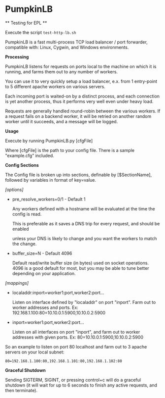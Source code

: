 PumpkinLB
=========

** Testing for EPL ** 

Execute the script `test-http-lb.sh`


PumpkinLB is a fast multi-process TCP load balancer / port forwarder, compatible with: Linux, Cygwin, and Windows environments.


**Processing**

PumpkinLB listens for requests on ports local to the machine on which it is running, and farms them out to any number of workers.

You can use it to very quickly setup a load balancer, e.x. from 1 entry-point to 5 different apache workers on various servers.

Each incoming port is waited-on by a distinct process, and each connection is yet another process, thus it performs very well even under heavy load.

Requests are generally handled round-robin between the various workers. 
If a request fails on a backend worker, it will be retried on another random worker until it succeeds, and a message will be logged.

**Usage**


Execute by running PumpkinLB.py [cfgFile]

Where [cfgFile] is the path to your config file. There is a sample "example.cfg" included.


**Config Sections**

The Config file is broken up into sections, definable by [$SectionName], followed by variables in format of key=value.


*[options]*

* pre\_resolve\_workers=0/1 - Default 1

	Any workers defined with a hostname will be evaluated at the time the config is read.

	This is preferable as it saves a DNS trip for every request, and should be enabled 

	unless your DNS is likely to change and you want the workers to match the change.


* buffer\_size=N - Default 4096

	 Default read/write buffer size (in bytes) used on socket operations. 4096 is a good default for most, but you may be able to tune better depending on your application.


*[mappings]*

* localaddr:inport=worker1:port,worker2:port...

	Listen on interface defined by "localaddr" on port "inport". Farm out to worker addresses and ports.
	Ex: 192.168.1.100:80=10.10.0.1:5900,10.10.0.2:5900

* inport=worker1:port,worker2:port...

	Listen on all interfaces on port "inport", and farm out to worker addresses with given ports.
	Ex: 80=10.10.0.1:5900,10.10.0.2:5900



So an example to listen on port 80 localhost and farm out to 3 apache servers on your local subnet:

	80=192.168.1.100:80,192.168.1.101:80,192.168.1.102:80


**Graceful Shutdown**

Sending SIGTERM, SIGINT, or pressing control+c will do a graceful shutdown (it will wait for up to 6 seconds to finish any active requests, and then terminate).

